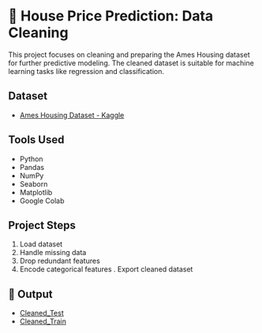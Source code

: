 # 🏡 House Price Prediction: Data Cleaning

This project focuses on cleaning and preparing the Ames Housing dataset for further predictive modeling. The cleaned dataset is suitable for machine learning tasks like regression and classification.

## Dataset
- [Ames Housing Dataset - Kaggle](https://www.kaggle.com/c/house-prices-advanced-regression-techniques/data)

## Tools Used
- Python
- Pandas
- NumPy
- Seaborn
- Matplotlib
- Google Colab

## Project Steps
1. Load dataset
2. Handle missing data
3. Drop redundant features
4. Encode categorical features
. Export cleaned dataset

## 📁 Output
- [Cleaned_Test](https://drive.google.com/file/d/1WkJx1py9HOnV5A7YkfBO_RDoJm32n7__/view?usp=sharing)
- [Cleaned_Train](https://drive.google.com/file/d/1GC2rX7QFXZaoD8PKlRQRbdZaJCWKUksP/view?usp=sharing)
